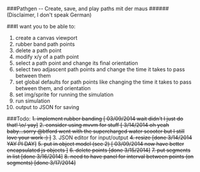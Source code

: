 ###Pathgen -- Create, save, and play  paths mit der maus 
######(Disclaimer, I don't speak German)

###I want you to be able to:
1. create a canvas viewport
2. rubber band path points
3. delete a path point
4. modify x/y of a path point
4. select a path point and change its final orientation
5. select two adjascent path points and change the time it takes to pass between them
6. set global defaults for path points like changing the time it takes to pass between them, and orientation
7. set img/sprite for running the simulation
8. run simulation
9. output to JSON for saving


###Todo:
~~1. implement rubber banding [ 03/09/2014 wait didn't I just do that! \o/ yay]~~
~~2. consider using mvvm for stuff [ 3/14/2014 oh yeah baby...sorry @btford went with the supercharged water scooter but I still love your work :) ]~~
3. JSON editor for input/output
~~4. resize [done 3/14/2014 YAY PI DAY]~~
~~5. put in object model (see 2) [ 03/09/2014 now have better encapsulated js objects ]~~
~~6. delete points [done 3/15/2014]~~
~~7. put segments in list [done 3/16/2014]~~
~~8. need to have panel for interval between points (on segments)  [done 3/17/2014]~~


